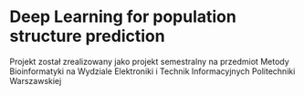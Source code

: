 # Deep Learning for population structure prediction

Projekt został zrealizowany jako projekt semestralny na przedmiot Metody Bioinformatyki na Wydziale Elektroniki i Technik Informacyjnych Politechniki Warszawskiej
